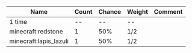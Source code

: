 | Name                   | Count | Chance | Weight | Comment |
| ---------------------- | ----- | ------ | ------ | ------- |
| 1 time                 |    -- |     -- |     -- |         |
| minecraft:redstone     |     1 |    50% |    1/2 |         |
| minecraft:lapis_lazuli |     1 |    50% |    1/2 |         |
